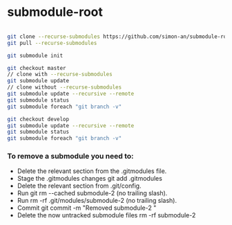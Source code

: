 # submodule-root

```bash

git clone --recurse-submodules https://github.com/simon-an/submodule-root.git
git pull --recurse-submodules

git submodule init

git checkout master
// clone with --recurse-submodules
git submodule update 
// clone without --recurse-submodules
git submodule update --recursive --remote
git submodule status 
git submodule foreach "git branch -v"

git checkout develop
git submodule update --recursive --remote
git submodule status 
git submodule foreach "git branch -v"
```


### To remove a submodule you need to:

* Delete the relevant section from the .gitmodules file.
* Stage the .gitmodules changes git add .gitmodules
* Delete the relevant section from .git/config.
* Run git rm --cached submodule-2 (no trailing slash).
* Run rm -rf .git/modules/submodule-2 (no trailing slash).
* Commit git commit -m "Removed submodule-2 "
* Delete the now untracked submodule files rm -rf submodule-2
